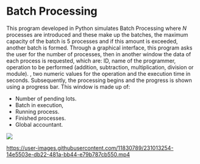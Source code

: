 # Batch Processing

This program developed in Python simulates Batch Processing where _N_ processes are introduced and these make up the batches, the maximum capacity of the batch is 5 processes and if this amount is exceeded, another batch is formed. 
Through a graphical interface, this program asks the user for the number of processes, then in another window the data of each process is requested, which are: ID, name of the programmer, operation to be performed (addition, subtraction, multiplication, division or module). , two numeric values ​​for the operation and the execution time in seconds. Subsequently, the processing begins and the progress is shown using a progress bar. This window is made up of: 
- Number of pending lots.
- Batch in execution,
- Running process.
- Finished processes.
- Global accountant.
  
[![](https://markdown-videos.deta.dev/youtu.be/6D5pQsvuvyM)](https://youtu.be/6D5pQsvuvyM)

https://user-images.githubusercontent.com/11830789/231013254-14e5503e-db22-481a-bb44-e79b787cb550.mp4

